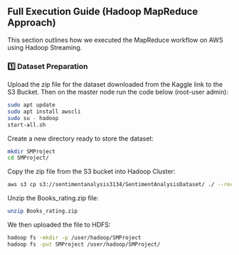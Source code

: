 ## Full Execution Guide (Hadoop MapReduce Approach)
This section outlines how we executed the MapReduce workflow on AWS using Hadoop Streaming.

### 1️⃣ Dataset Preparation
Upload the zip file for the dataset downloaded from the Kaggle link to the S3 Bucket.
Then on the master node run the code below (root-user admin):

```bash
sudo apt update
sudo apt install awscli
sudo su - hadoop
start-all.sh
```
Create a new directory ready to store the dataset:

```bash
mkdir SMProject
cd SMProject/
```
Copy the zip file from the S3 bucket into Hadoop Cluster:
```bash
aws s3 cp s3://sentimentanalysis3134/SentimentAnalysisDataset/ ./ --recursive
```

Unzip the Books_rating.zip file:
```bash
unzip Books_rating.zip
```

We then uploaded the file to HDFS:
```bash
hadoop fs -mkdir -p /user/hadoop/SMProject
hadoop fs -put SMProject /user/hadoop/SMProject/
```





